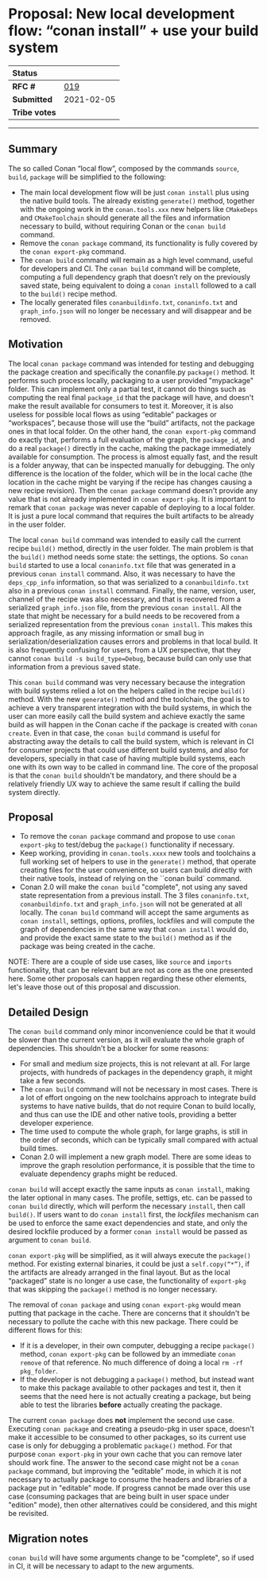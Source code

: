 # Proposal: New local development flow: “conan install” + use your build system

| **Status**        |                                                   |
|:------------------|:--------------------------------------------------|
| **RFC #**         | [019](https://github.com/conan-io/tribe/pull/19)  |
| **Submitted**     | 2021-02-05                                        |
| **Tribe votes**   |                                                   |

---

## Summary

The so called Conan “local flow”, composed by the commands ``source``, ``build``, ``package`` will be simplified to the following:

- The main local development flow will be just ``conan install`` plus using the native build tools. The already existing ``generate()`` method, together with the ongoing work in the ``conan.tools.xxx`` new helpers like ``CMakeDeps`` and ``CMakeToolchain`` should generate all the files and information necessary to build, without requiring Conan or the ``conan build`` command.
- Remove the ``conan package`` command, its functionality is fully covered by the ``conan export-pkg`` command.
- The ``conan build`` command will remain as a high level command, useful for developers and CI. The ``conan build`` command will be complete, computing a full dependency graph that doesn’t rely on the previously saved state, being equivalent to doing a ``conan install`` followed to a call to the ``build()`` recipe method.
- The locally generated files ``conanbuildinfo.txt``, ``conaninfo.txt`` and ``graph_info.json`` will no longer be necessary and will disappear and be removed.


## Motivation

The local ``conan package`` command was intended for testing and debugging the package creation and specifically the conanfile.py ``package()`` method.
It performs such process locally, packaging to a user provided "mypackage" folder. This can implement only a partial test, it cannot do things such as computing the real final ``package_id`` that the package will have, and doesn't make the result available for consumers to test it. Moreover, it is also useless for possible local flows as using “editable” packages or “workspaces”, because those will use the “build” artifacts, not the package ones in that local folder.
On the other hand, the ``conan export-pkg`` command do exactly that, performs a full evaluation of the graph, the ``package_id``, and do a real ``package()`` directly in the cache, making the package immediately available for consumption. The process is almost equally fast, and the result is a folder anyway, that can be inspected manually for debugging. The only difference is the location of the folder, which will be in the local cache (the location in the cache might be varying if the recipe has changes causing a new recipe revision). Then the ``conan package`` command doesn't provide any value that is not already implemented in ``conan export-pkg``. It is important to remark that ``conan package`` was never capable of deploying to a local folder. It is just a pure local command that requires the built artifacts to be already in the user folder.

The local ``conan build`` command was intended to easily call the current recipe ``build()`` method, directly in the user folder. The main problem is that the ``build()`` method needs some state: the settings, the options. So ``conan build`` started to use a local ``conaninfo.txt`` file that was generated in a previous ``conan install`` command. Also, it was necessary to have the ``deps_cpp_info`` information, so that was serialized to a ``conanbuildinfo.txt`` also in a previous ``conan install`` command. Finally, the name, version, user, channel of the recipe was also necessary, and that is recovered from a serialized ``graph_info.json`` file, from the previous ``conan install``. All the state that might be necessary for a build needs to be recovered from a serialized representation from the previous ``conan install``. This makes this approach fragile, as any missing information or small bug in serialization/deserialization causes errors and problems in that local build. It is also frequently confusing for users, from a UX perspective, that they cannot ``conan build -s build_type=Debug``, because build can only use that information from a previous saved state.

This ``conan build`` command was very necessary because the integration with build systems relied a lot on the helpers called in the recipe ``build()`` method. With the new ``generate()`` method and the toolchain, the goal is to achieve a very transparent integration with the build systems, in which the user can more easily call the build system and achieve exactly the same build as will happen in the Conan cache if the package is created with ``conan create``. Even in that case, the ``conan build`` command is useful for abstracting away the details to call the build system, which is relevant in CI for consumer projects that could use different build systems, and also for developers, specially in that case of having multiple build systems, each one with its own way to be called in command line. The core of the proposal is that the ``conan build`` shouldn't be mandatory, and there should be a relatively friendly UX way to achieve the same result if calling the build system directly.


## Proposal

- To remove the ``conan package`` command and propose to use ``conan export-pkg`` to test/debug the ``package()`` functionality if necessary.
- Keep working, providing in ``conan.tools.xxxx`` new tools and toolchains a full working set of helpers to use in the ``generate()`` method, that operate creating files for the user convenience, so users can build directly with their native tools, instead of relying on the ``conan build` command.
- Conan 2.0 will make the ``conan build`` "complete", not using any saved state representation from a previous install. The 3 files ``conaninfo.txt``, ``conanbuildinfo.txt`` and ``graph_info.json`` will not be generated at all locally. The ``conan build`` command will accept the same arguments as ``conan install``, settings, options, profiles, lockfiles and will compute the graph of dependencies in the same way that ``conan install`` would do, and provide the exact same state to the ``build()`` method as if the package was being created in the cache.

NOTE: There are a couple of side use cases, like ``source`` and ``imports`` functionality, that can be relevant but are not as core as the one presented here. Some other proposals can happen regarding these other elements, let's leave those out of this proposal and discussion.


## Detailed Design

The ``conan build`` command only minor inconvenience could be that it would be slower than the current version, as it will evaluate the whole graph of dependencies. This shouldn't be a blocker for some reasons:

- For small and medium size projects, this is not relevant at all. For large projects, with hundreds of packages in the dependency graph, it might take a few seconds.
- The ``conan build`` command will not be necessary in most cases. There is a lot of effort ongoing on the new toolchains approach to integrate build systems to have native builds, that do not require Conan to build locally, and thus can use the IDE and other native tools, providing a better developer experience.
- The time used to compute the whole graph, for large graphs, is still in the order of seconds, which can be typically small compared with actual build times.
- Conan 2.0 will implement a new graph model. There are some ideas to improve the graph resolution performance, it is possible that the time to evaluate dependency graphs might be reduced.

``conan build`` will accept exactly the same inputs as ``conan install``, making the later optional in many cases. The profile, settigs, etc. can be passed to ``conan build`` directly, which will perform the necessary ``install``, then call ``build()``. If users want to do ``conan install`` first, the *lockfiles* mechanism can be used to enforce the same exact dependencies and state, and only the desired lockfile produced by a former ``conan install`` would be passed as argument to ``conan build``.

``conan export-pkg`` will be simplified, as it will always execute the ``package()`` method. For existing external binaries, it could be just a ``self.copy(“*”)``, if the artifacts are already arranged in the final layout. But as the local “packaged” state is no longer a use case, the functionality of ``export-pkg`` that was skipping the ``package()`` method is no longer necessary.

The removal of ``conan package`` and using ``conan export-pkg`` would mean putting that package in the cache. There are concerns that it shouldn't be necessary to pollute the cache with this new package. There could be different flows for this:
- If it is a developer, in their own computer, debugging a recipe ``package()`` method, ``conan export-pkg`` can be followed by an immediate ``conan remove`` of that reference. No much difference of doing a local ``rm -rf pkg_folder``.
- If the developer is not debugging a ``package()`` method, but instead want to make this package available to other packages and test it, then it seems that the need here is not actually creating a package, but being able to test the libraries **before** actually creating the package.

The current ``conan package`` does **not** implement the second use case. Executing ``conan package`` and creating a pseudo-pkg in user space, doesn't make it accessible to be consumed to other packages, so its current use case is only for debugging a problematic ``package()`` method. For that purpose ``conan export-pkg`` in your own cache that you can remove later should work fine. The answer to the second case might not be a ``conan package`` command, but improving the "editable" mode, in which it is not necessary to actually package to consume the headers and libraries of a package put in "editable" mode. If progress cannot be made over this use case (consuming packages that are being built in user space under "edition" mode), then other alternatives could be considered, and this might be revisited.

## Migration notes

``conan build`` will have some arguments change to be "complete", so if used in CI, it will be necessary to adapt to the new arguments.
